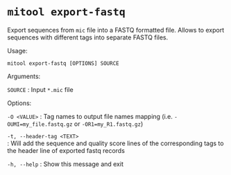 # `mitool export-fastq`

Export sequences from `mic` file into a FASTQ formatted file. Allows to export sequences with different tags into separate
FASTQ files.

Usage: 

```shell
mitool export-fastq [OPTIONS] SOURCE
```
Arguments:

`SOURCE`
: Input `*.mic` file

Options:

`-O <VALUE>`
: Tag names to output file names mapping (i.e. `-OUMI=my_file.fastq.gz` or `-OR1=my_R1.fastq.gz`)

`-t, --header-tag <TEXT>`  
: Will add the sequence and quality score lines of the corresponding tags to the header line of exported fastq records

`-h, --help`
: Show this message and exit

